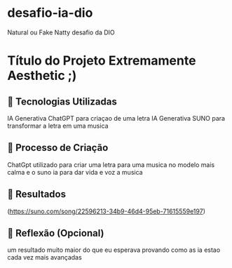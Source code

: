 # desafio-ia-dio
 Natural ou Fake Natty desafio da DIO
# Título do Projeto Extremamente Aesthetic ;)

## 🤖 Tecnologias Utilizadas
IA Generativa ChatGPT para criaçao de uma letra
IA Generativa SUNO para transformar a letra em uma musica

## 🧐 Processo de Criação
ChatGpt utilizado para criar uma letra para uma musica no modelo mais calma e o suno ia para dar vida e voz a musica 

## 🚀 Resultados
(https://suno.com/song/22596213-34b9-46d4-95eb-71615559e197)

## 💭 Reflexão (Opcional)
um resultado muito maior do que eu esperava provando como as ia estao cada vez mais avançadas
